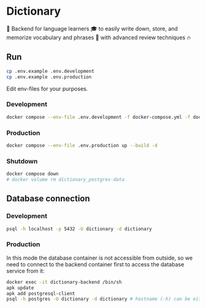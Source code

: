 # Dictionary

🚀 Backend for language learners 🎓 to easily write down, store, and memorize vocabulary and phrases 📘 with advanced review techniques 🔥

## Run

```bash
cp .env.example .env.development
cp .env.example .env.production
```

Edit env-files for your purposes.

### Development

```bash
docker compose --env-file .env.development -f docker-compose.yml -f docker-compose.development.yml up --build
```

### Production

```bash
docker compose --env-file .env.production up --build -d
```

### Shutdown

```bash
docker compose down
# docker volume rm dictionary_postgres-data
```

## Database connection

### Development

```bash
psql -h localhost -p 5432 -U dictionary -d dictionary
```

### Production

In this mode the database container is not accessible from outside, so we need to connect to the backend container first to access the database service from it:

```bash
docker exec -it dictionary-backend /bin/sh
apk update
apk add postgresql-client
psql -h postgres -U dictionary -d dictionary # hostname (-h) can be either the service name or the container name from the docker compose config
```
